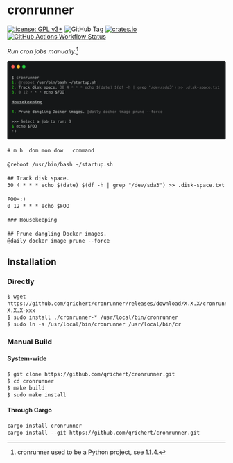 # cronrunner

[![license: GPL v3+](https://img.shields.io/badge/license-GPLv3+-blue)](https://www.gnu.org/licenses/gpl-3.0)
![GitHub Tag](https://img.shields.io/github/v/tag/qrichert/cronrunner?sort=semver&filter=*.*.*&label=release)
[![crates.io](https://img.shields.io/crates/d/cronrunner?logo=rust&logoColor=white&color=orange)](https://crates.io/crates/cronrunner)
[![GitHub Actions Workflow Status](https://img.shields.io/github/actions/workflow/status/qrichert/cronrunner/run-tests.yml?label=tests)](https://github.com/qrichert/cronrunner/actions)

_Run cron jobs manually._[^1]

<p align="center">
  <img src="./cronrunner.png" alt="cronrunner">
</p>

```crontab
# m h  dom mon dow   command

@reboot /usr/bin/bash ~/startup.sh

## Track disk space.
30 4 * * * echo $(date) $(df -h | grep "/dev/sda3") >> .disk-space.txt

FOO=:)
0 12 * * * echo $FOO

### Housekeeping

## Prune dangling Docker images.
@daily docker image prune --force
```

## Installation

### Directly

```console
$ wget https://github.com/qrichert/cronrunner/releases/download/X.X.X/cronrunner-X.X.X-xxx
$ sudo install ./cronrunner-* /usr/local/bin/cronrunner
$ sudo ln -s /usr/local/bin/cronrunner /usr/local/bin/cr
```

### Manual Build

#### System-wide

```console
$ git clone https://github.com/qrichert/cronrunner.git
$ cd cronrunner
$ make build
$ sudo make install
```

#### Through Cargo

```shell
cargo install cronrunner
cargo install --git https://github.com/qrichert/cronrunner.git
```

[^1]:
    cronrunner used to be a Python project, see
    [1.1.4](https://github.com/qrichert/cronrunner/tree/1.1.4).
